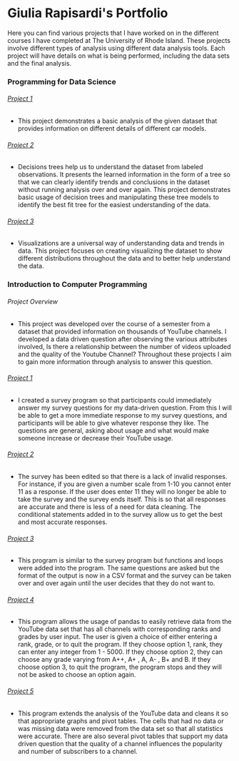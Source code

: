 # Giulia Rapisardi's Portfolio

Here you can find various projects that I have worked on in the different courses I have completed at 
The University of Rhode Island. These projects involve different types of analysis using different data analysis
tools. Each project will have details on what is being performed, including the data sets and the final analysis. 


### Programming for Data Science

###### [Project 1](https://nbviewer.jupyter.org/github/giuliarapisardi/Portfolio/blob/master/Notebooks/CSC%20310/Lab%202%20-%20Data%20Set%20Analysis%20%281%29.ipynb)
- This project demonstrates a basic analysis of the given dataset that provides information on different details of different car models. 

###### [Project 2](https://nbviewer.jupyter.org/github/giuliarapisardi/Portfolio/blob/master/Notebooks/CSC%20310/Lab%203%20-%20Decision%20Trees%20%281%29.ipynb)
- Decisions trees help us to understand the dataset from labeled observations. It presents the learned information in the form of a tree so that we can clearly identify trends and conclusions in the dataset without running analysis over and over again. This project demonstrates basic usage of decision trees and manipulating these tree models to identify the best fit tree for the easiest understanding of the data. 

###### [Project 3](https://nbviewer.jupyter.org/github/giuliarapisardi/Portfolio/blob/master/Notebooks/CSC%20310/Lab%204%20-%20Visualizations%20%281%29.ipynb)
- Visualizations are a universal way of understanding data and trends in data. This project focuses on creating visualizing the dataset to show different distributions throughout the data and to better help understand the data.


### Introduction to Computer Programming

###### Project Overview
- This project was developed over the course of a semester from a dataset that provided information on thousands of YouTube channels. I developed a data driven question after observing the various attributes involved, Is there a relationship between the number of videos uploaded and the quality of the Youtube Channel? Throughout these projects I aim to gain more information through analysis to answer this question. 


###### [Project 1](https://nbviewer.jupyter.org/github/giuliarapisardi/Portfolio/blob/master/Notebooks/CSC%20201/Rapisardi_survey.ipynb)
- I created a survey program so that participants could immediately answer my survey questions for my data-driven question.  From this I will be able to get a more immediate response to my survey questions, and participants will be able to give whatever response they like. The questions are general, asking about usage and what would make someone increase or decrease their YouTube usage. 

###### [Project 2](https://nbviewer.jupyter.org/github/giuliarapisardi/Portfolio/blob/master/Notebooks/CSC%20201/Rapisardi_survey-Conditionals.ipynb)
- The survey has been edited so that there is a lack of invalid responses. For instance, if you are given a number scale from 1-10 you cannot enter 11 as a response. If the user does enter 11 they will no longer be able to take the survey and the survey ends itself.  This is so that all responses are accurate and there is less of a need for data cleaning.  The conditional statements added in to the survey allow us to get the best and most accurate responses. 

###### [Project 3](https://nbviewer.jupyter.org/github/giuliarapisardi/Portfolio/blob/master/Notebooks/CSC%20201/Rapisardi_survey-Final.ipynb)
- This program is similar to the survey program but functions and loops were added into the program. The same questions are asked but the format of the output is now in a CSV format and the survey can be taken over and over again until the user decides that they do not want to.

###### [Project 4](https://nbviewer.jupyter.org/github/giuliarapisardi/Portfolio/blob/master/Notebooks/CSC%20201/Rapisardi_YouTube.ipynb)
- This program allows the usage of pandas to easily retrieve data from the YouTube data set that has all channels with corresponding ranks and grades by user input. The user is given a choice of either entering a rank, grade, or to quit the program. If they choose option 1, rank, they can enter any integer from 1 - 5000. If they choose option 2, they can choose any grade varying from A++, A+ , A, A- , B+ and B. If they choose option 3, to quit the program, the program stops and they will not be asked to choose an option again. 

###### [Project 5](https://nbviewer.jupyter.org/github/giuliarapisardi/Portfolio/blob/master/Notebooks/CSC%20201/rapisardi_youtube_process.ipynb)
- This program extends the analysis of the YouTube data and cleans it so that appropriate graphs and pivot tables. The cells that had no data or was missing data were removed from the data set so that all statistics were accurate. There are also several pivot tables that support my data driven question that the quality of a channel influences the popularity and number of subscribers to a channel.  

